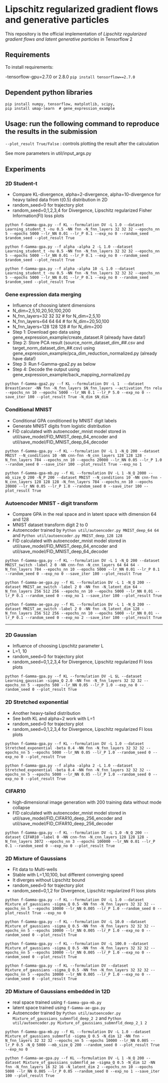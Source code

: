 # Lipschitz regularized gradient flows and generative particles
This repository is the official implementation of *Lipschitz regularized gradient flows and latent generative particles* in Tensorflow 2

## Requirements
To install requirements:

-tensorflow-gpu=2.7.0 or 2.8.0
```pip install tensorflow==2.7.0```

## Dependent python libraries
```
pip install numpy, tensorflow, matplotlib, scipy, 
pip install umap-learn  # gene_expression_example
```


## Usage: run the following command to reproduce the results in the submission
```--plot_result True/False``` : controls plotting the result after the calculation

See more parameters in util/input_args.py

## Experiments 

### 2D Student-t
* Compare KL-divergence, alpha=2-divergence, alpha=10-divergence for heavy tailed data from t(0.5) distribution in 2D
* random_seed=0 for trajectory plot
* random_seed=0,1,2,3,4 for Divergence, Lipschitz regularized Fisher Information(FI) loss plots

```
python f-Gamma-gpa.py --f KL --formulation DV -L 1.0 --dataset Learning_student_t -nu 0.5 -NN fnn -N_fnn_layers 32 32 32 --epochs_nn 5 --epochs 5000 --lr_NN 0.01 --lr_P 0.1 --exp_no 0 --random_seed $random_seed --plot_result True

python f-Gamma-gpa.py --f alpha -alpha 2 -L 1.0 --dataset Learning_student_t -nu 0.5 -NN fnn -N_fnn_layers 32 32 32 --epochs_nn 5 --epochs 5000 --lr_NN 0.01 --lr_P 0.1 --exp_no 0 --random_seed $random_seed --plot_result True

python f-Gamma-gpa.py --f alpha -alpha 10 -L 1.0 --dataset Learning_student_t -nu 0.5 -NN fnn -N_fnn_layers 32 32 32 --epochs_nn 5 --epochs 5000 --lr_NN 0.01 --lr_P 0.1 --exp_no 0 --random_seed $random_seed --plot_result True
```

### Gene expression data merging
* Influence of choosing latent dimensions
* N_dim=2,5,10,20,50,100,200
* N_fnn_layers=32 32 32		# for N_dim=2,5,10
* N_fnn_layers=64 64 64		# for N_dim=20,50,100
* N_fnn_layers=128 128 128	# for N_dim=200
* Step 1: Download geo data using gene_expression_example/create_dataset.R (already have data!)
* Step 2: Store PCA result (source_norm_dataset_dim_##.csv and target_norm_dataset_dim_##.csv) using gene_expression_example/pca_dim_reduction_normalized.py (already have data!)
* Step 3: Run f-Gamma-gpa2.py as below
* Step 4: Decode the output using gene_expression_example/back_mapping_normalized.py

```
python f-Gamma-gpa2.py --f KL --formulation DV -L 1  --dataset BreastCancer -NN fnn -N_fnn_layers $N_fnn_layers --activation_ftn relu --epochs_nn 10 --epochs 5000 --lr_NN 0.1 --lr_P 5.0 --exp_no 0 --save_iter 100 --plot_result True -N_dim $N_dim
```

### Conditional MNIST
* Conditional GPA conditioned by MNIST digit labels
* Generate MNIST digits from logistic distribution
* FID calculated with autoencoder_mnist model stored in util/save_model/FID_MNIST_deep_64_encoder and util/save_model/FID_MNIST_deep_64_decoder

```
python f-Gamma-gpa.py --f KL --formulation DV -L 1 -N_Q 200 --dataset MNIST --N_conditions 10 -NN cnn-fnn -N_cnn_layers 128 128 128 -N_fnn_layers 784 --epochs_nn 10 --epochs 20000 --lr_NN 0.05 --lr_P 1.0 --random_seed 0 --save_iter 100 --plot_result True --exp_no 1

python f-Gamma-gpa-mb.py --f KL --formulation DV -L 1 -N_Q 2000 --mb_size_Q 200 -N_P 200 --dataset MNIST --N_conditions 10 -NN cnn-fnn -N_cnn_layers 128 128 128 -N_fnn_layers 784 --epochs_nn 10 --epochs 20000 --lr_NN 0.05 --lr_P 1.0 --random_seed 0 --save_iter 100 --plot_result True
```

### Autoencoder MNIST - digit transform
* Compare GPA in the real space and in latent space with dimension 64 and 128
* MNIST dataset transform digit 2 to 0
* Autoencoder trained by ```Python util/autoencoder.py MNIST_deep_64 64``` and ```Python util/autoencoder.py MNIST_deep_128 128```
* FID calculated with autoencoder_mnist model stored in util/save_model/FID_MNIST_deep_64_encoder and util/save_model/FID_MNIST_deep_64_decoder

```
python f-Gamma-gpa.py --f KL --formulation DV -L 1 -N_Q 200 --dataset MNIST_switch -label 2 0 -NN cnn-fnn -N_cnn_layers 64 64 64 -N_fnn_layers 784 --epochs_nn 10 --epochs 5000 --lr_NN 0.01 --lr_P 0.1 --random_seed 0 --exp_no 0 --save_iter 100 --plot_result True 

python f-Gamma-ae-gpa.py --f KL --formulation DV -L 1 -N_Q 200 --dataset MNIST_ae_switch -label 2 0 -NN fnn -N_latent_dim 64 -N_fnn_layers 256 512 256 --epochs_nn 10 --epochs 5000 --lr_NN 0.01 --lr_P 0.1 --random_seed 0 --exp_no 1 --save_iter 100 --plot_result True

python f-Gamma-ae-gpa.py --f KL --formulation DV -L 1 -N_Q 200 --dataset MNIST_ae_switch -label 2 0 -NN fnn -N_latent_dim 128 -N_fnn_layers 256 512 256 --epochs_nn 10 --epochs 5000 --lr_NN 0.01 --lr_P 0.1 --random_seed 0 --exp_no 2 --save_iter 100 --plot_result True
```

---

### 2D Gaussian
* Influence of choosing Lipschitz parameter L
* L=1, 10
* random_seed=0 for trajectory plot
* random_seed=0,1,2,3,4 for Divergence, Lipschitz regularized FI loss plots

```
python f-Gamma-gpa.py --f KL --formulation DV -L $L --dataset Learning_gaussian -sigma_Q 2.0 -NN fnn -N_fnn_layers 32 32 32 --epochs_nn 5 --epochs 500 --lr_NN 0.05 --lr_P 1.0 --exp_no 0 --random_seed 0 --plot_result True
```

### 2D Stretched exponential
* Another heavy-tailed distribution
* See both KL and alpha=2 work with L=1
* random_seed=0 for trajectory plot
* random_seed=0,1,2,3,4 for Divergence, Lipschitz regularized FI loss plots

```
python f-Gamma-gpa.py --f KL --formulation DV -L 1.0 --dataset Stretched_exponential -beta 0.4 -NN fnn -N_fnn_layers 32 32 32 --epochs_nn 5 --epochs 5000 --lr_NN 0.05 --lr_P 1.0 --random_seed 0 --exp_no 0 --plot_result True

python f-Gamma-gpa.py --f alpha -alpha 2 -L 1.0 --dataset Stretched_exponential -beta 0.4 -NN fnn -N_fnn_layers 32 32 32 --epochs_nn 5 --epochs 5000 --lr_NN 0.05 --lr_P 1.0 --random_seed 0 --exp_no 0 --plot_result True
```

### CIFAR10
* high-dimensional image generation with 200 training data without mode collapse
* FID calculated with autoencoder_mnist model stored in util/save_model/FID_CIFAR10_deep_256_encoder and util/save_model/FID_CIFAR10_deep_256_decoder

```
python f-Gamma-gpa.py --f KL --formulation DV -L 1.0 -N_Q 200 --dataset CIFAR10 -label 0 -NN cnn-fnn -N_cnn_layers 128 128 128 -N_fnn_layers 3072 --epochs_nn 3 --epochs 100000 --lr_NN 0.01 --lr_P 0.1 --random_seed 0 --exp_no 0 --plot_result True
```

### 2D Mixture of Gaussians
* Fit data to Multi-wells
* Stable with L=1,10,100, but different converging speed
* It diverges without Lipschitz bound 
* random_seed=0 for trajectory plot
* random_seed=0,1,2 for Divergence, Lipschitz regularized FI loss plots

```
python f-Gamma-gpa.py --f KL --formulation DV -L 1.0 --dataset Mixture_of_gaussians -sigma_Q 0.5 -NN fnn -N_fnn_layers 32 32 32 --epochs_nn 5 --epochs 10000 --lr_NN 0.005 --lr_P 1.0 --random_seed 0 --plot_result True --exp_no 0

python f-Gamma-gpa.py --f KL --formulation DV -L 10.0 --dataset Mixture_of_gaussians -sigma_Q 0.5 -NN fnn -N_fnn_layers 32 32 32 --epochs_nn 5 --epochs 10000 --lr_NN 0.005 --lr_P 1.0 --exp_no 0 --random_seed 0 --plot_result True

python f-Gamma-gpa.py --f KL --formulation DV -L 100.0 --dataset Mixture_of_gaussians -sigma_Q 0.5 -NN fnn -N_fnn_layers 32 32 32 --epochs_nn 5 --epochs 10000 --lr_NN 0.005 --lr_P 1.0 --exp_no 0 --random_seed 0 --plot_result True

python f-Gamma-gpa.py --f KL --formulation DV --dataset Mixture_of_gaussians -sigma_Q 0.5 -NN fnn -N_fnn_layers 32 32 32 --epochs_nn 5 --epochs 10000 --lr_NN 0.005 --lr_P 1.0 --exp_no 0 --random_seed 0 --plot_result True
```

### 2D Mixture of Gaussians embedded in 12D 
* real space trained using ```f-Gamma-gpa-mb.py```
* latent space trained using ```f-Gamma-ae-gpa.py```
* Autoencoder trained by ```Python util/autoencoder.py Mixture_of_gaussians_submnfld_deep_2 2``` and ```Python util/autoencoder.py Mixture_of_gaussians_submnfld_deep_2_1 2```

```
python f-Gamma-gpa-mb.py --f KL --formulation DV -L 1.0 --dataset Mixture_of_gaussians_submnfld -sigma_Q 0.5 -N_dim 12 -NN fnn -N_fnn_layers 32 32 32 --epochs_nn 5 --epochs 10000 --lr_NN 0.005 --lr_P 0.5 -N_Q 5000 --mb_size_Q 200 --random_seed 0 --plot_result True --exp_no 0

python f-Gamma-ae-gpa.py --f KL --formulation DV -L 1 -N_Q 200 --dataset Mixture_of_gaussians_submnfld_ae -sigma_Q 0.5 -N_dim 12 -NN fnn -N_fnn_layers 16 32 16 -N_latent_dim 2 --epochs_nn 10 --epochs 5000 --lr_NN 0.005 --lr_P 0.05 --random_seed 0 --exp_no 1 --save_iter 100 --plot_result True
```
